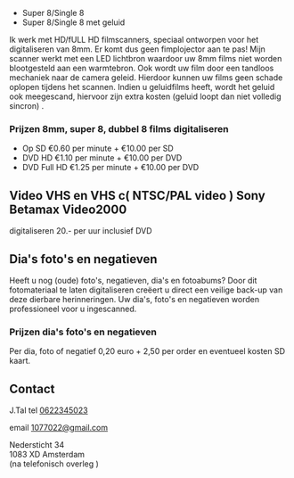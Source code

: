- Super 8/Single 8
- Super 8/Single 8 met geluid 
 
Ik werk met HD/fULL HD filmscanners, speciaal ontworpen voor het digitaliseren van 8mm. Er komt dus geen fimplojector aan te pas! Mijn scanner werkt met een LED lichtbron waardoor uw 8mm films niet worden blootgesteld aan een warmtebron. Ook wordt uw film door een tandloos mechaniek naar de camera geleid. Hierdoor kunnen uw films geen schade oplopen tijdens het scannen. Indien u geluidfilms heeft, wordt het geluid ook meegescand, hiervoor zijn extra kosten (geluid loopt dan niet volledig sincron) .

### Prijzen 8mm, super 8, dubbel 8 films digitaliseren
- Op SD       €0.60 per minute + €10.00 per  SD
- DVD HD      €1.10 per minute + €10.00 per  DVD
- DVD Full HD €1.25 per minute + €10.00 per  DVD 

## Video VHS en VHS c( NTSC/PAL video ) Sony Betamax Video2000                                                                                                                                        
digitaliseren   20.- per uur inclusief DVD

## Dia's foto's en negatieven
Heeft u nog (oude) foto's, negatieven, dia's en fotoabums? Door dit fotomateriaal te laten digitaliseren creëert u direct een veilige back-up van deze dierbare herinneringen. Uw dia's, foto's en negatieven worden professioneel voor u ingescanned.

### Prijzen dia's foto's en negatieven
Per dia, foto of negatief 0,20 euro + 2,50 per order en eventueel kosten SD kaart.

## Contact
J.Tal tel [0622345023](tel:0622345023)

email [1077022@gmail.com](mailto:1077022@gmail.com)

Nedersticht 34  
1083 XD Amsterdam  
(na telefonisch overleg )

 
